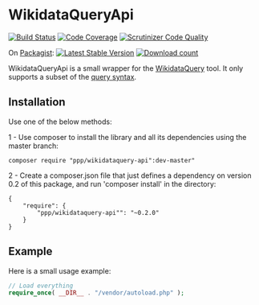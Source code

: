 # WikidataQueryApi

[![Build Status](https://scrutinizer-ci.com/g/ProjetPP/WikidataQueryApi/badges/build.png?b=master)](https://scrutinizer-ci.com/g/ProjetPP/WikidataQueryApi/build-status/master)
[![Code Coverage](https://scrutinizer-ci.com/g/ProjetPP/WikidataQueryApi/badges/coverage.png?b=master)](https://scrutinizer-ci.com/g/ProjetPP/WikidataQueryApi/?branch=master)
[![Scrutinizer Code Quality](https://scrutinizer-ci.com/g/ProjetPP/WikidataQueryApi/badges/quality-score.png?b=master)](https://scrutinizer-ci.com/g/ProjetPP/WikidataQueryApi/?branch=master)

On [Packagist](https://packagist.org/packages/ppp/wikidataquery-api):
[![Latest Stable Version](https://poser.pugx.org/ppp/wikidataquery-api/version.png)](https://packagist.org/packages/ppp/wikidataquery-api)
[![Download count](https://poser.pugx.org/ppp/wikidataquery-api/d/total.png)](https://packagist.org/packages/ppp/wikidataquery-api)


WikidataQueryApi is a small wrapper for the [WikidataQuery](https://wdq.wmflabs.org) tool. It only supports a subset of
the [query syntax](https://wdq.wmflabs.org/api_documentation.html).

## Installation

Use one of the below methods:

1 - Use composer to install the library and all its dependencies using the master branch:

    composer require "ppp/wikidataquery-api":dev-master"

2 - Create a composer.json file that just defines a dependency on version 0.2 of this package, and run 'composer install' in the directory:

    {
        "require": {
            "ppp/wikidataquery-api"": "~0.2.0"
        }
    }


## Example

Here is a small usage example:

```php
// Load everything
require_once( __DIR__ . "/vendor/autoload.php" );
```
